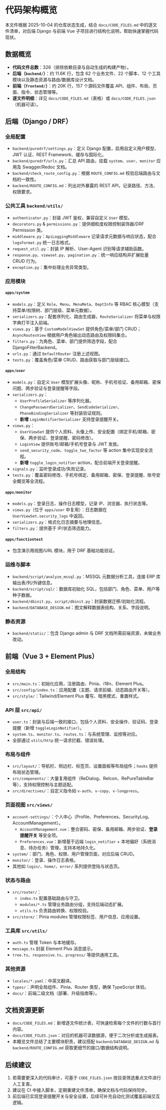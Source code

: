# 代码架构概览

本文件根据 2025-10-04 的仓库状态生成，结合 `docs/CODE_FILES.md` 中的逐文件清单，对后端 Django 与前端 Vue 子项目进行结构化说明，帮助快速掌握代码现状。

## 数据概览

- **代码文件总数**：326（排除依赖目录与自动生成的构建产物）。
- **后端（`backend/`）**：约 11.6K 行，包含 62 个业务文件、22 个脚本、12 个工具模块以及静态资源与路由/数据库设计文档。
- **前端（`frontend/`）**：约 20K 行，157 个源码文件覆盖 API、组件、布局、页面、指令、状态管理等。
- **逐文件明细**：详见 `docs/CODE_FILES.md`（表格）或 `docs/CODE_FILES.json`（机器可读）。

## 后端（Django / DRF）

### 全局配置
- `backend/puredrf/settings.py`：定义 Django 配置，启用自定义用户模型、JWT 认证、REST Framework、缓存与国际化。
- `backend/puredrf/urls.py`：汇总 API 路由，挂载 `system`、`user`、`monitor` 应用及 Swagger/Redoc 文档。
- `backend/check_route_config.py`：根据 `ROUTE_CONFIG.md` 校验后端路由与文档的一致性。
- `backend/ROUTE_CONFIG.md`：列出对外暴露的 REST API，记录路径、方法、权限要求。

### 公共工具 `backend/utils/`
- `authenticator.py`：封装 JWT 鉴权，兼容自定义 `User` 模型。
- `decorators.py` & `permissions.py`：提供细粒度权限控制装饰器/DRF Permission 类。
- `middleware.py`：`ApiLoggingMiddleware` 记录请求元数据与响应状态，配合 `logsFormat.py` 统一日志格式。
- `request_util.py`：封装 IP 解析、User-Agent 识别等请求辅助函数。
- `response.py`、`viewset.py`、`pagination.py`：统一响应结构并扩展批量 CRUD 行为。
- `exception.py`：集中处理业务异常类型。

### 应用模块

#### `apps/system`
- `models.py`：定义 `Role`、`Menu`、`MenuMeta`、`DeptInfo` 等 RBAC 核心模型（支持菜单/权限树、部门层级、菜单元数据）。
- `serializers.py`：配套序列化、路由生成器，`RouteSerializer` 将菜单与权限字典打平注入前端。
- `views.py`：基于 `CustomModelViewSet` 提供角色/菜单/部门 CRUD；`AsyncRoutesView` 根据用户角色输出动态路由及权限码集合。
- `filters.py`：为角色、菜单、部门提供筛选字段，配合 DjangoFilterBackend。
- `urls.py`：通过 `DefaultRouter` 注册上述视图。
- `tests.py`：覆盖角色/菜单 CRUD、路由获取与部门层级接口。

#### `apps/user`
- `models.py`：自定义 `User` 模型扩展头像、昵称、手机号验证、备用邮箱、密保问题、两步验证与登录提醒等字段。
- `serializers.py`：
  - `UserProfileSerializer` 等序列化器。
  - `ChangePasswordSerializer`、`SendCodeSerializer`、`PhoneBindingSerializer` 等封装验证规则。
  - **新增** `LoginNotifierSerializer` 支持登录提醒开关。
- `views.py`：
  - `UserViewSet` 提供个人资料、头像上传、安全配置（绑定手机/邮箱、密保、两步验证、登录提醒、密码修改）。
  - `LoginView` 提供账号/邮箱/手机号登录与 JWT 发放。
  - `send_security_code`、`toggle_two_factor` 等 action 集中实现安全流程。
  - **新增** `toggle_login_notifier` action，配合前端开关登录提醒。
- `signals.py`：监听登录成功/失败记录。
- `tests.py`：覆盖密码修改、手机号绑定、备用邮箱、密保、登录提醒、账号安全概览等全流程。

#### `apps/monitor`
- `models.py`：登录日志、操作日志模型，记录 IP、浏览器、执行状态等。
- `views.py`（位于 `apps/user` 中复用）：日志数据在 `UserViewSet.security_logs` 中返回。
- `serializers.py`：格式化日志摘要与地理信息。
- `filters.py`：提供基于 IP/状态筛选能力。

#### `apps/functiontest`
- 包含演示用视图/URL 模块，用于 DRF 基础功能验证。

### 运维与脚本
- `backend/script/analyze_mssql.py`：MSSQL 元数据分析工具，连接 ERP 库输出表/列/外键信息。
- `backend/script/sql/`：数据库初始化 SQL，包括部门、角色、菜单、用户等种子数据。
- `backend/dbinit.py`、`script/dbinit.py`：封装数据迁移/初始化流程。
- `backend/DATABASE_DESIGN.md`：图文解释数据表结构、关系、字段说明。

### 静态资源
- `backend/static/`：包含 Django admin 与 DRF 文档所需前端资源，未做业务改动。

## 前端（Vue 3 + Element Plus）

### 全局结构
- `src/main.ts`：初始化应用，注册路由、Pinia、i18n、Element Plus。
- `src/config/index.ts`：应用配置（主题、请求前缀、动态路由开关等）。
- `src/style/`：Tailwind/Element Plus 覆写、暗黑模式、重置样式。

### API 层 `src/api/`
- `user.ts`：封装与后端一致的接口，包括个人资料、安全操作、验证码、登录提醒（新增 `toggleLoginNotifier`）。
- `system.ts`、`monitor.ts`、`routes.ts`：与系统管理、监控等对应。
- 全部通过 `utils/http` 统一请求拦截、错误处理。

### 布局与组件
- `src/layout/`：导航栏、侧边栏、标签页、设置面板等布局组件；`hooks` 提供布局状态管理。
- `src/components/`：大量复用组件（ReDialog、ReIcon、RePureTableBar 等），支持权限控制与主题适配。
- `src/directives/`：自定义指令如 `v-auth`、`v-copy`、`v-longpress`。

### 页面视图 `src/views/`
- `account-settings/`：个人中心（Profile、Preferences、SecurityLog、AccountManagement）。
  - `AccountManagement.vue`：整合密码、密保、备用邮箱、两步验证、**登录提醒开关** 等安全项。
  - `Preferences.vue`：新增基于远端 `login_notifier` + 本地偏好（系统消息、待办任务）管理，支持本地持久化。
- `system/`：部门、角色、权限、用户管理页面，对应后端 CRUD。
- `monitor/`：登录、操作日志表格。
- 其他如 `login/`、`home/`、`error/` 系列提供登陆与状态页。

### 状态与路由
- `src/router/`：
  - `index.ts` 配置基础路由与守卫。
  - `modules/*.ts` 管理业务路由分组，支持后端动态扩展。
  - `utils.ts` 负责路由转换、权限校验。
- `src/store/`：Pinia modules 管理权限标签、用户信息、应用设置。

### 工具库 `src/utils/`
- `auth.ts` 管理 Token 与本地缓存。
- `message.ts` 封装 Element Plus 消息提示。
- `tree.ts`、`responsive.ts`、`progress/` 等提供通用工具。

### 其他资源
- `locales/*.yaml`：中英文翻译。
- `types/`：声明全局组件、Pinia、Router 类型，确保 TypeScript 体验。
- `docs/`：前端二级文档（部署、升级指南等）。

## 文档资源更新

- `docs/CODE_FILES.md`：新增逐文件统计表，可快速检索每个文件的行数与首行内容。
- `docs/CODE_FILES.json`：对应的机器可读数据源，便于二次分析或生成报表。
- 本概览文件总结了主要模块职责，建议搭配 `backend/DATABASE_DESIGN.md` 与 `backend/ROUTE_CONFIG.md` 获取更细节的接口/数据结构说明。

## 后续建议

1. 若需要更深入的代码审计，可基于 `CODE_FILES.json` 按目录筛选重点文件进行人工复查。
2. 建议在 CI 中接入脚本，定期重建文件清单，确保文档与代码保持同步。
3. 前后端已实现登录提醒开关与安全设置，后续可补充自动化测试覆盖前端交互逻辑。
